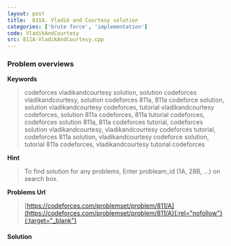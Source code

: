 ```yaml
---
layout: post
title:  811A. Vladik and Courtesy solution
categories: ['brute force', 'implementation']
code: VladikAndCourtesy
src: 811A-VladikAndCourtesy.cpp
---
```

### **Problem overviews**

**Keywords**
> codeforces vladikandcourtesy solution, solution codeforces vladikandcourtesy, solution codeforces 811a, 811a codeforce solution, solution vladikandcourtesy codeforces, tutorial vladikandcourtesy codeforces, solution 811a codeforces, 811a tutorial codeforces, codeforces solution 811a, 811a codeforces tutorial, codeforces solution vladikandcourtesy, vladikandcourtesy codeforces tutorial, codeforces 811a solution, vladikandcourtesy codeforce solution, tutorial 811a codeforces, vladikandcourtesy tutorial codeforces

**Hint**
> To find solution for any problems, Enter probleam_id (1A, 28B, ...) on search box. 

**Problems Url**
> [https://codeforces.com/problemset/problem/811/A](https://codeforces.com/problemset/problem/811/A){:rel="nofollow"}{:target="_blank"}

#### **Solution**




